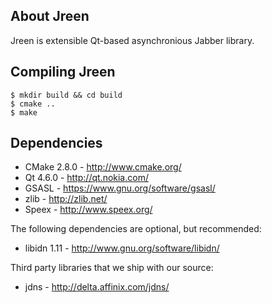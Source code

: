About Jreen
-----------

Jreen is extensible Qt-based asynchronious Jabber library.

Compiling Jreen
---------------

    $ mkdir build && cd build
    $ cmake ..
    $ make

Dependencies
------------

* CMake 2.8.0 - http://www.cmake.org/
* Qt 4.6.0 - http://qt.nokia.com/
* GSASL - https://www.gnu.org/software/gsasl/
* zlib - http://zlib.net/
* Speex - http://www.speex.org/

The following dependencies are optional, but recommended:

* libidn 1.11 - http://www.gnu.org/software/libidn/

Third party libraries that we ship with our source:

* jdns - http://delta.affinix.com/jdns/
